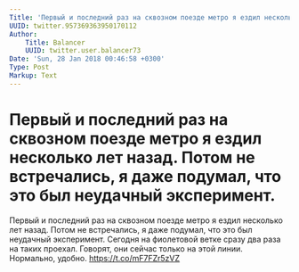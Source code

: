 ```yaml
---
Title: 'Первый и последний раз на сквозном поезде метро я ездил несколько лет назад. Потом не встречались, я даже подумал, что это был неудачный эксперимент.'
UUID: twitter.957369363950170112
Author:
    Title: Balancer
    UUID: twitter.user.balancer73
Date: 'Sun, 28 Jan 2018 00:46:58 +0300'
Type: Post
Markup: Text
---
```


# Первый и последний раз на сквозном поезде метро я ездил несколько лет назад. Потом не встречались, я даже подумал, что это был неудачный эксперимент.

Первый и последний раз на сквозном поезде метро я ездил
несколько лет назад. Потом не встречались, я даже подумал,
что это был неудачный эксперимент. Сегодня на фиолетовой
ветке сразу два раза на таких проехал. Говорят, они сейчас
только на этой линии. Нормально, удобно.
https://t.co/mF7FZr5zVZ